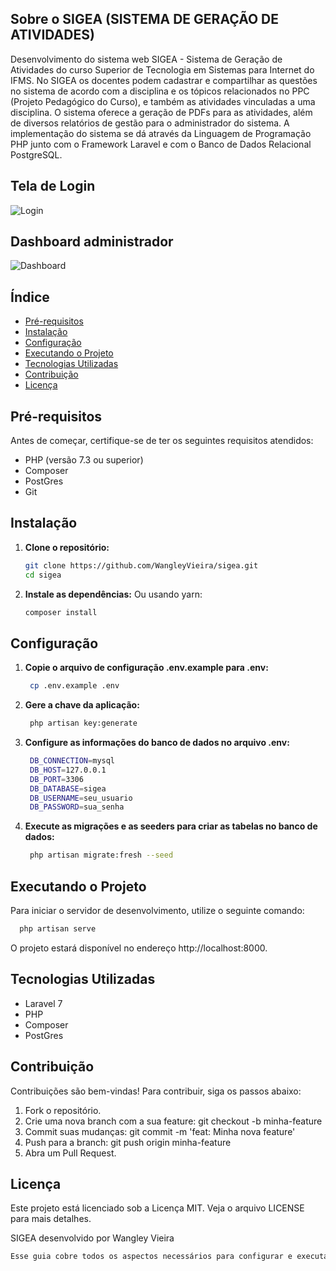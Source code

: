 
## Sobre o SIGEA (SISTEMA DE GERAÇÃO DE ATIVIDADES)
Desenvolvimento do sistema web SIGEA - Sistema de Geração de Atividades do curso Superior de Tecnologia em Sistemas para Internet do IFMS. No SIGEA os docentes podem cadastrar e compartilhar as questões no sistema de acordo com a disciplina e os tópicos relacionados no PPC (Projeto Pedagógico do Curso), e também as atividades vinculadas a uma disciplina. O sistema oferece a geração de PDFs para as atividades, além de diversos relatórios de gestão para o administrador do sistema. A implementação do sistema se dá através da Linguagem de Programação PHP junto com o Framework Laravel e com o Banco de Dados Relacional PostgreSQL.

## Tela de Login

![Login](public/img/readme/login.JPG)


## Dashboard administrador

![Dashboard](public/img/readme/dashboard-sigea.JPG)

## Índice

- [Pré-requisitos](#pré-requisitos)
- [Instalação](#instalação)
- [Configuração](#configuração)
- [Executando o Projeto](#executando-o-projeto)
- [Tecnologias Utilizadas](#tecnologias-utilizadas)
- [Contribuição](#contribuição)
- [Licença](#licença)

## Pré-requisitos

Antes de começar, certifique-se de ter os seguintes requisitos atendidos:

- PHP (versão 7.3 ou superior)
- Composer
- PostGres
- Git

## Instalação

1. **Clone o repositório:**
    ```bash
    git clone https://github.com/WangleyVieira/sigea.git
    cd sigea
   ```

2. **Instale as dependências:**
  Ou usando yarn:
    ```bash
    composer install
   ```

## Configuração

1. **Copie o arquivo de configuração .env.example para .env:**

   ```bash
    cp .env.example .env
   ```
2. **Gere a chave da aplicação:**

   ```bash
    php artisan key:generate
   ```
3. **Configure as informações do banco de dados no arquivo .env:**

   ```bash
    DB_CONNECTION=mysql
    DB_HOST=127.0.0.1
    DB_PORT=3306
    DB_DATABASE=sigea
    DB_USERNAME=seu_usuario
    DB_PASSWORD=sua_senha
   ```
4. **Execute as migrações e as seeders para criar as tabelas no banco de dados:**

   ```bash
    php artisan migrate:fresh --seed
   ```

## Executando o Projeto
Para iniciar o servidor de desenvolvimento, utilize o seguinte comando:

```bash
  php artisan serve
```

O projeto estará disponível no endereço http://localhost:8000.

## Tecnologias Utilizadas

- Laravel 7
- PHP
- Composer
- PostGres

## Contribuição

Contribuições são bem-vindas! Para contribuir, siga os passos abaixo:

1. Fork o repositório.
2. Crie uma nova branch com a sua feature: git checkout -b minha-feature
3. Commit suas mudanças: git commit -m 'feat: Minha nova feature'
4. Push para a branch: git push origin minha-feature
5. Abra um Pull Request.

## Licença

Este projeto está licenciado sob a Licença MIT. Veja o arquivo LICENSE para mais detalhes.

SIGEA desenvolvido por Wangley Vieira

```bash
Esse guia cobre todos os aspectos necessários para configurar e executar o projeto SIGEA utilizando Laravel 7, desde a clonagem do repositório até a instalação das dependências, configuração e execução do servidor de desenvolvimento. Além disso, inclui informações sobre tecnologias utilizadas, como contribuir e a licença do projeto.
```


